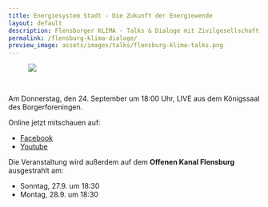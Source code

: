 ```yaml
---
title: Energiesystem Stadt - Die Zukunft der Energiewende
layout: default
description: Flensburger KLIMA - Talks & Dialoge mit Zivilgesellschaft, Politik, Verwaltung, Wirtschaft und Wissenschaft
permalink: /flensburg-klima-dialoge/
preview_image: assets/images/talks/flensburg-klima-talks.png
---
```


<figure class="image">
<img src="{{ "assets/images/talks/flensburg-klima-talks.png" | relative_url }}">
</figure>
<br />

Am Donnerstag, den 24. September um 18:00 Uhr, LIVE aus dem Königssaal des Borgerforeningen.

Online jetzt mitschauen auf:

* [Facebook](https://www.facebook.com/events/368099427669281/)
* [Youtube](https://www.youtube.com/watch?v=3ViJYm4t5o8) 

Die Veranstaltung wird außerdem auf dem **Offenen Kanal Flensburg** ausgestrahlt am:

* Sonntag, 27.9. um 18:30
* Montag, 28.9. um 18:30
